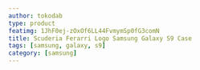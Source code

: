 ```yaml
---
author: tokodab
type: product
featimg: 1JhF0ej-zOxOf6LL44FvmymSp0fG3comN
title: Scuderia Ferarri Logo Samsung Galaxy S9 Case
tags: [samsung, galaxy, s9]
category: [samsung]
---
```

